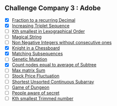 ## Challenge Company 3 : Adobe
- [x] [Fraction to a recurring Decimal](https://leetcode.com/problems/fraction-to-recurring-decimal/)
- [x] [Increasing Triplet Sequence](https://leetcode.com/problems/increasing-triplet-subsequence/)
- [ ] [Kth smallest in Lexographical Order](https://leetcode.com/problems/k-th-smallest-in-lexicographical-order/)
- [ ] [Magical String](https://leetcode.com/problems/magical-string/)
- [ ] [Non Negative Integers without consecutive ones](https://leetcode.com/problems/non-negative-integers-without-consecutive-ones/)
- [x] [Knight in a Chessboard](https://leetcode.com/problems/knight-probability-in-chessboard/)
- [x] [Matching Subsequences](https://leetcode.com/problems/number-of-matching-subsequences/)
- [ ] [Genetic Mutation](https://leetcode.com/problems/minimum-genetic-mutation/)
- [x] [Count nodes equal to average of Subtree](https://leetcode.com/problems/count-nodes-equal-to-average-of-subtree/)
- [ ] [Max matrix Sum](https://leetcode.com/problems/maximum-matrix-sum/)
- [ ] [Stock Price Fluctuation](https://leetcode.com/problems/stock-price-fluctuation/)
- [ ] [Shortest Unsorted Continuous Subarray](https://leetcode.com/problems/shortest-unsorted-continuous-subarray/)
- [ ] [Game of Dungeon](https://leetcode.com/problems/dungeon-game/)
- [ ] [People aware of secret](https://leetcode.com/problems/number-of-people-aware-of-a-secret/)
- [ ] [Kth smallest Trimmed number](https://leetcode.com/problems/query-kth-smallest-trimmed-number/)
